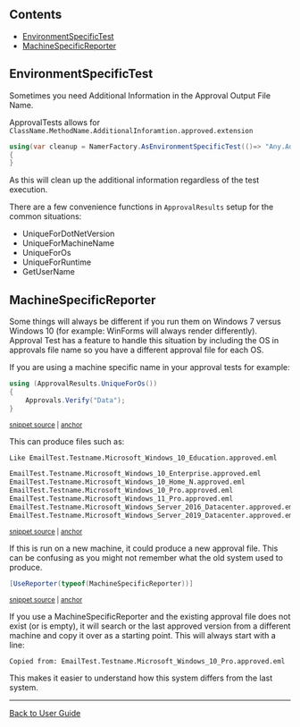 <!--
GENERATED FILE - DO NOT EDIT
This file was generated by [MarkdownSnippets](https://github.com/SimonCropp/MarkdownSnippets).
Source File: /docs/ApprovalTests/mdsource/EnvironmentSpecificTests.source.md
To change this file edit the source file and then run MarkdownSnippets.
-->

<!-- toc -->
## Contents

  * [EnvironmentSpecificTest](#environmentspecifictest)
  * [MachineSpecificReporter](#machinespecificreporter)<!-- endToc -->


## EnvironmentSpecificTest

Sometimes you need Additional Information in the Approval Output File Name.

ApprovalTests allows for `ClassName.MethodName.AdditionalInforamtion.approved.extension`

```cs
using(var cleanup = NamerFactory.AsEnvironmentSpecificTest(()=> "Any.Additional.Data"))
{
}
```

As this will clean up the additional information regardless of the test execution.

There are a few convenience functions in `ApprovalResults` setup for the common situations:

 * UniqueForDotNetVersion
 * UniqueForMachineName
 * UniqueForOs
 * UniqueForRuntime
 * GetUserName


## MachineSpecificReporter

Some things will always be different if you run them on Windows 7 versus Windows 10 (for example: WinForms will always render differently). Approval Test has a feature to handle this situation by including the OS in approvals file name so you have a different approval file for each OS.

If you are using a machine specific name in your approval tests
for example:

<!-- snippet: unique_for_os -->
<a id='snippet-unique_for_os'></a>
```cs
using (ApprovalResults.UniqueForOs())
{
    Approvals.Verify("Data");
}
```
<sup><a href='/src/ApprovalTests.Tests/Namer/ApprovalResultsTest.cs#L37-L42' title='Snippet source file'>snippet source</a> | <a href='#snippet-unique_for_os' title='Start of snippet'>anchor</a></sup>
<!-- endSnippet -->

This can produce files such as:

<!-- snippet: ApprovalsFilenameTest.TestSimilarFiles.approved.txt -->
<a id='snippet-ApprovalsFilenameTest.TestSimilarFiles.approved.txt'></a>
```txt
Like EmailTest.Testname.Microsoft_Windows_10_Education.approved.eml

EmailTest.Testname.Microsoft_Windows_10_Enterprise.approved.eml
EmailTest.Testname.Microsoft_Windows_10_Home_N.approved.eml
EmailTest.Testname.Microsoft_Windows_10_Pro.approved.eml
EmailTest.Testname.Microsoft_Windows_11_Pro.approved.eml
EmailTest.Testname.Microsoft_Windows_Server_2016_Datacenter.approved.eml
EmailTest.Testname.Microsoft_Windows_Server_2019_Datacenter.approved.eml
```
<sup><a href='/src/ApprovalTests.Tests/Namer/ApprovalsFilenameTest.TestSimilarFiles.approved.txt#L1-L8' title='Snippet source file'>snippet source</a> | <a href='#snippet-ApprovalsFilenameTest.TestSimilarFiles.approved.txt' title='Start of snippet'>anchor</a></sup>
<!-- endSnippet -->

If this is run on a new machine, it could produce a new approval file. This can be confusing as you might not remember what the old system used to produce.

<!-- snippet: use_MachineSpecificReporter -->
<a id='snippet-use_machinespecificreporter'></a>
```cs
[UseReporter(typeof(MachineSpecificReporter))]
```
<sup><a href='/src/ApprovalTests.Tests/Namer/ApprovalResultsTest.cs#L2-L4' title='Snippet source file'>snippet source</a> | <a href='#snippet-use_machinespecificreporter' title='Start of snippet'>anchor</a></sup>
<!-- endSnippet -->

If you use a MachineSpecificReporter and the existing approval file does not exist (or is empty), it will search or the last approved version from a different machine and copy it over as a starting point. This will always start with a line:

```
Copied from: EmailTest.Testname.Microsoft_Windows_10_Pro.approved.eml
```

This makes it easier to understand how this system differs from the last system.


---

[Back to User Guide](readme.md#top)

